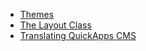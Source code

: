 * [Themes](themes.md)
* [The Layout Class](the-layout-helper.md)
* [Translating QuickApps CMS](translating-quickapps-cms.md)